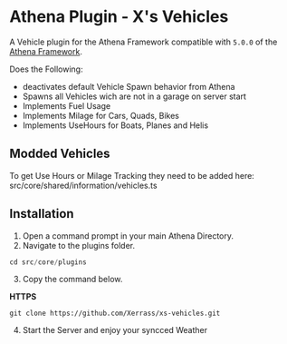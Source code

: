 # Athena Plugin - X's Vehicles

A Vehicle plugin for the Athena Framework compatible with `5.0.0` of the [Athena Framework](https://athenaframework.com/).

Does the Following:

-   deactivates default Vehicle Spawn behavior from Athena
-   Spawns all Vehicles wich are not in a garage on server start
-   Implements Fuel Usage
-   Implements Milage for Cars, Quads, Bikes
-   Implements UseHours for Boats, Planes and Helis

## Modded Vehicles

To get Use Hours or Milage Tracking they need to be added here:
src/core/shared/information/vehicles.ts

## Installation

1. Open a command prompt in your main Athena Directory.
2. Navigate to the plugins folder.

```ts
cd src/core/plugins
```

3. Copy the command below.

**HTTPS**

```
git clone https://github.com/Xerrass/xs-vehicles.git
```

4. Start the Server and enjoy your syncced Weather
